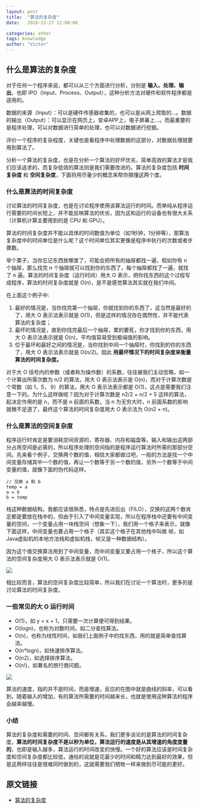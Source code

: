```yaml
---
layout: post
title:  "算法的复杂度"
date:   2018-12-17 12:00:00

categories: other
tags: knowledge
author: "Victor"
---
```


## 什么是算法的复杂度

对于任何一个程序来说，都可以从三个方面进行分析，分别是 **输入、处理、输出**，也即 IPO（Input、Process、Output），这种分析方法对硬件和软件程序都是适用的。

数据的来源（Input）：可以是硬件传感器收集的，也可以是从网上爬取的…。数据的输出（Output）：可以显示在网页上，安卓APP上，电子屏幕上…。而最重要的是程序处理，可以对数据进行简单的处理，也可以对数据进行挖掘。

评价一个程序的复杂程度，关键也是看程序中处理数据的这部分，对数据处理就要用到算法了。

分析一个算法的复杂度，也是在分析一个算法的好坏优劣，简单高效的算法才是我们应该追求的，而复杂低效的算法则是我们需要改进的。算法的复杂度包括 **时间复杂度** 和 **空间复杂度**，下面将用尽量少的概念来帮你搞懂这两个度。

### 什么是算法的时间复杂度

讨论算法的时间复杂度，也是在讨论程序使用该算法运行的时间。而单纯从程序运行需要的时间长短上，并不能反映算法的优劣，因为这和运行的设备也有很大关系（计算机计算主要用到的是 CPU 和 GPU）。

算法的时间复杂度并不能以具体的时间数值为单位（如1秒钟，1分钟等），那算法复杂度中的时间单位是什么呢？这个时间单位其实更像是程序中执行的次数或者步骤数。

举个栗子，当你忘记东西放哪里了，可能会把所有的抽屉都找一遍，假如你有 n 个抽屉，那么找完 n 个抽屉就可以找到你的东西了，每个抽屉都找了一遍，就找了 n 遍。算法的时间复杂度（运行时间）用大 O 表示，把你找东西的这个过程写成程序，算法的时间复杂度就是 O(n)，是不是感觉算法其实就在我们中间。

在上面这个例子中:

1. 最好的情况是，当你找完第一个抽屉，你就找到你的东西了，这当然是最好的了，用大 O 表示法表示就是 O(1)，但是这样的情况存在偶然性，并不能代表算法的复杂度；
2. 最坏的情况是，直到你找完最后一个抽屉，累的要死，你才找到你的东西，用大 O 表示法表示就是 O(n)，平均值容易受到极端值的影响。
3. 位于最坏和最好之间的情况是，当你找到中间一个抽屉时，你找到的你的东西了，用大 O 表示法表示就是 O(n/2)。因此 **用最坏情况下的时间复杂度来衡量算法的时间复杂度。**

对于大 O 括号内的参数（或者称为操作数）的系数，往往被我们主动忽略，如一个计算出所需次数为 n/2 的算法，用大 O 表示法表示是 O(n)，而对于计算次数是个常数（如 1，5， 9）的算法，用大 O 表示法表示都是 O(1)，这点是需要我们注意一下的。为什么这样做呢？因为对于计算次数是 n2/2 + n/2 + 5 这样的算法，起决定作用的是 n，而不是 n 前面的系数，当 n 为无穷大时，n 前面系数的影响就微不足道了，最终这个算法的时间复杂度用大 O 表示法为 O(n2 + n)。

### 什么是算法的空间复杂度

程序运行时肯定是要消耗空间资源的，寄存器、内存和磁盘等。输入和输出这两部分占用空间是必需的，所以程序处理的空间指的是程序运行算法时所需的那部分空间。先来看个例子，交换两个数的值，相信大家都做过吧，一般的方法是找一个中间变量存储其中一个数的值，再让一个数等于另一个数的值，另外一个数等于中间变量的值，就像下面的伪代码这样。

```
// 交换 a 和 b
temp = a
a = b
b = temp
```

栈这种数据结构，我都应该很熟悉，特点是先进后出（FILO），交换的这两个数肯定都是要放在栈中的，但由于引入了中间变量实现，所以在程序栈中还要有中间变量的空间，一个变量占用一块栈空间（想象一下），我们用一个格子来表示，就像下面这样，中间变量也要占用一个格子（其实这个格子在其他栈中叫做 帧，如 Java虚拟机的本地方法栈和虚拟机栈，帧又是一种数据结构）。

因为这个值交换算法用到了中间变量，而中间变量又要占用一个格子，所以这个算法的空间复杂度用大 O 表示法表示就是 O(1)。

![](https://wjp2013.github.io/assets/images/pictures/2018-12-17-about-algorithm-complexity/01.png)

相比较而言，算法的空间复杂度比较简单，所以我们在讨论一个算法时，更多的是讨论算法的时间复杂度。

### 一些常见的大 O 运行时间

* O(1)，如 y = x + 1，只需要一次计算便可得到结果。
* O(logn)，也称为对数时间，如二分查找算法。
* O(n)，也称为线性时间，如我们上面例子中的找东西，用的就是简单查找算法。
* O(n*logn)，如快速排序算法。
* O(n2)，如选择排序算法。
* O(n!)，如著名的旅行商问题。

![](https://wjp2013.github.io/assets/images/pictures/2018-12-17-about-algorithm-complexity/02.jpg)

算法的速度，指的并不是时间，而是增速，反应的在图中就是曲线的斜率，可以看到，随着输入的增加，有的算法所需要的时间越来长，也就是使用这种算法的程序会越来越慢。

### 小结

算法的复杂度和需要的时间、空间都有关系，我们更多谈论的是算法的时间复杂度，**算法的时间复杂度不是以秒为单位，算法运行的速度是从其增速的角度度量的**，也即是输入越多，算法运行的时间改变的快慢。一个好的算法应该是时间复杂度和空间复杂度都比较低，通俗的说就是花最少的时间和精力达到最好的效果，但是这两样往往是很难同时做到的，这就需要我们牺牲一样来做到尽可能的更好。

## 原文链接

* [算法的复杂度](https://wenshixin.gitee.io/blog/2018/11/28/%E7%AE%97%E6%B3%95%E7%9A%84%E5%A4%8D%E6%9D%82%E5%BA%A6)
